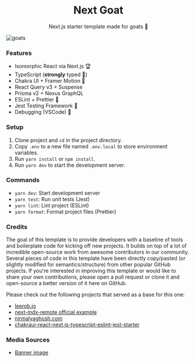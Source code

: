 <h1 align="center">Next Goat</h1>

<p align="center">Next.js starter template made for goats 🐐</p>

![goats](https://user-images.githubusercontent.com/61833561/104053556-b5b7a880-51a8-11eb-8530-bc10e78ab616.jpg)

### Features

- Isomorphic React via Next.js 🏆
- TypeScript (**strongly** typed 💪)
- Chakra UI + Framer Motion 🚅
- React Query v3 + Suspense
- Prisma v2 + Nexus GraphQL
- ESLint + Prettier 🎀
- Jest Testing Framework 👑
- Debugging (VSCode) 🔧

### Setup

1. Clone project and `cd` in the project directory.
2. Copy `.env` to a new file named `.env.local` to store environment variables.
3. Run `yarn install` or `npm install`.
4. Run `yarn dev` to start the development server.

### Commands

- `yarn dev`: Start development server
- `yarn test`: Run unit tests (Jest)
- `yarn lint`: Lint project (ESLint)
- `yarn format`: Format project files (Prettier)

### Credits

The goal of this template is to provide developers with a baseline of tools and boilerplate code for kicking off new projects. It builds on top of a lot of incredible open-source work from awesome contributors in our community. Several pieces of code in this template have been directly copy/pasted (or slightly modified for semantics/structure) from other popular GitHub projects. If you're interested in improving this template or would like to share your own contributions, please open a pull request or clone it and open-source a better version of it here on GitHub.

Please check out the following projects that served as a base for this one:

- [leerob.io](https://github.com/leerob/leerob.io)
- [next-mdx-remote official example](https://github.com/hashicorp/next-mdx-remote)
- [nirmalyaghosh.com](https://github.com/ghoshnirmalya/nirmalyaghosh.com)
- [chakraui-react-next.js-typescript-eslint-jest-starter](https://github.com/abhishekbhardwaj/chakraui-react-next.js-typescript-eslint-jest-starter)

### Media Sources

- [Banner image](https://basketballforever.com/2019/03/07/the-key-points-of-difference-in-the-michael-jordan-lebron-james-goat-debate)
